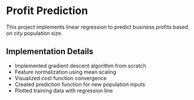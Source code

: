 # Profit Prediction

This project implements linear regression to predict business profits based on city population size.

## Implementation Details

- Implemented gradient descent algorithm from scratch
- Feature normalization using mean scaling
- Visualized cost function convergence
- Created prediction function for new population inputs
- Plotted training data with regression line

